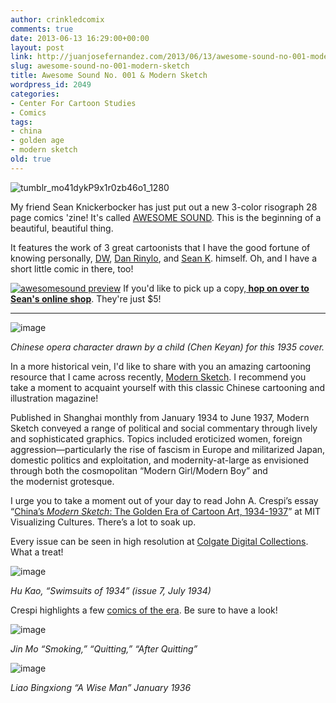 ```yaml
---
author: crinkledcomix
comments: true
date: 2013-06-13 16:29:00+00:00
layout: post
link: http://juanjosefernandez.com/2013/06/13/awesome-sound-no-001-modern-sketch/
slug: awesome-sound-no-001-modern-sketch
title: Awesome Sound No. 001 & Modern Sketch
wordpress_id: 2049
categories:
- Center For Cartoon Studies
- Comics
tags:
- china
- golden age
- modern sketch
old: true
---
```


![tumblr_mo41dykP9x1r0zb46o1_1280](http://fernandezjuanjose.files.wordpress.com/2013/06/tumblr_mo41dykp9x1r0zb46o1_1280.jpeg?w=590)


My friend Sean Knickerbocker has just put out a new 3-color risograph 28 page comics 'zine! It's called [AWESOME SOUND](http://seank.bigcartel.com/product/awesome-sound). This is the beginning of a beautiful, beautiful thing.


It features the work of 3 great cartoonists that I have the good fortune of knowing personally, [DW](http://kidclampdown.tumblr.com/), [Dan Rinylo](http://www.drinylo.com/), and [Sean K](http://seanvscomics.tumblr.com/). himself. Oh, and I have a short little comic in there, too!

[![awesomesound preview](http://fernandezjuanjose.files.wordpress.com/2013/06/awesomesound-preview.jpg?w=590)](http://seanvscomics.tumblr.com/post/52604627216/watch-me-clumsily-page-through-awesome-sound-a)
If you'd like to pick up a copy,**[ hop on over to Sean's online shop](http://seank.bigcartel.com/product/awesome-sound)**. They're just $5!


-----------------------------------------------------------------------------------------------------------------------


![image](http://media.tumblr.com/35367dd0ebc99ea6220fb53994c511e8/tumblr_inline_moc6noFf4e1qz4rgp.jpg)


_Chinese opera character drawn by a child (Chen Keyan) for this 1935 cover._


In a more historical vein, I'd like to share with you an amazing cartooning resource that I came across recently, [Modern Sketch](http://diglib.colgate.edu/cdm/search/collection/p15119coll6). I recommend you take a moment to acquaint yourself with this classic Chinese cartooning and illustration magazine!

Published in Shanghai monthly from January 1934 to June 1937, Modern Sketch conveyed a range of political and social commentary through lively and sophisticated graphics. Topics included eroticized women, foreign aggression—particularly the rise of fascism in Europe and militarized Japan, domestic politics and exploitation, and modernity-at-large as envisioned through both the cosmopolitan “Modern Girl/Modern Boy” and the modernist grotesque.

I urge you to take a moment out of your day to read John A. Crespi’s essay “[China’s _Modern Sketch_: The Golden Era of Cartoon Art, 1934-1937](http://ocw.mit.edu/ans7870/21f/21f.027/modern_sketch/ms_essay01.html)” at MIT Visualizing Cultures. There’s a lot to soak up.

Every issue can be seen in high resolution at [Colgate Digital Collections](http://diglib.colgate.edu/cdm/search/collection/p15119coll6/). What a treat!

![image](http://media.tumblr.com/a090f4eebd432a48225d1eb3db526bdb/tumblr_inline_moc6pggRFG1qz4rgp.jpg)


_Hu Kao, “Swimsuits of 1934” (issue 7, July 1934)_


Crespi highlights a few [comics of the era](http://ocw.mit.edu/ans7870/21f/21f.027/modern_sketch/ms_essay03.html). Be sure to have a look!


![image](http://media.tumblr.com/b77cb82e47057cc8d9d106d9c7bf8cae/tumblr_inline_moc7del9qB1qz4rgp.jpg)




_Jin Mo “Smoking,” “Quitting,” “After Quitting”_




![image](http://media.tumblr.com/d2cc6b8b53877edd603f0e8e9c96fc38/tumblr_inline_moc7efd03J1qz4rgp.jpg)




_Liao Bingxiong “A Wise Man” January 1936_
